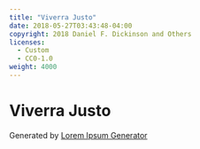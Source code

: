 ```yaml
---
title: "Viverra Justo"
date: 2018-05-27T03:43:48-04:00
copyright: 2018 Daniel F. Dickinson and Others
licenses:
  - Custom
  - CC0-1.0
weight: 4000
---
```


# Viverra Justo

Generated by [Lorem Ipsum Generator](https://loremipsum.io/generator)
